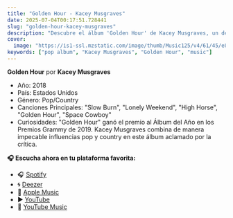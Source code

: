```yaml
---
title: "Golden Hour - Kacey Musgraves"
date: 2025-07-04T00:17:51.728441
slug: "golden-hour-kacey-musgraves"
description: "Descubre el álbum 'Golden Hour' de Kacey Musgraves, un destacado de la música pop."
cover:
  image: "https://is1-ssl.mzstatic.com/image/thumb/Music125/v4/61/45/e8/6145e88a-6a79-fab1-ad8f-5ffdcbf44a28/18UMGIM03879.rgb.jpg/500x500bb.jpg"
keywords: ["pop album", "Kacey Musgraves", "Golden Hour", "music"]
---
```


**Golden Hour** por **Kacey Musgraves**
- Año: 2018
- País: Estados Unidos
- Género: Pop/Country
- Canciones Principales: "Slow Burn", "Lonely Weekend", "High Horse", "Golden Hour", "Space Cowboy"
- Curiosidades: "Golden Hour" ganó el premio al Álbum del Año en los Premios Grammy de 2019. Kacey Musgraves combina de manera impecable influencias pop y country en este álbum aclamado por la crítica.



**🎧 Escucha ahora en tu plataforma favorita:**

- 🎧 [Spotify](https://open.spotify.com/search/Golden%20Hour%20Kacey%20Musgraves)
- 🌀 [Deezer](https://www.deezer.com/search/Golden%20Hour%20Kacey%20Musgraves)
- 🍎 [Apple Music](https://music.apple.com/search?term=Golden%20Hour%20Kacey%20Musgraves)
- ▶️ [YouTube](https://www.youtube.com/results?search_query=Golden%20Hour%20Kacey%20Musgraves)
- 🎵 [YouTube Music](https://music.youtube.com/search?q=Golden%20Hour%20Kacey%20Musgraves)